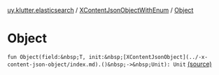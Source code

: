 [uy.klutter.elasticsearch](../index.md) / [XContentJsonObjectWithEnum](index.md) / [Object](.)


# Object
`fun Object(field:&nbsp;T, init:&nbsp;[XContentJsonObject](../-x-content-json-object/index.md).()&nbsp;->&nbsp;Unit): Unit` [(source)](https://github.com/kohesive/klutter/blob/master/elasticsearch-jdk7/src/main/kotlin/uy/klutter/elasticsearch/XContent.kt#L19)


